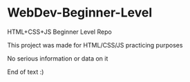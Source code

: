 # WebDev-Beginner-Level
HTML+CSS+JS Beginner Level Repo

This project was made for HTML/CSS/JS practicing purposes

No serious information or data on it

End of text :)
